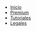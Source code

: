 - [Inicio](/es/home.md#presentamos-a-hawking39s "Hawking's")
- [Premium](es/patreon.md#funciones-premium)
- [Tutoriales](es/texttospeech.md)
- [Legales](es/legals.md#términos-de-uso)
  <!-- - [Text to Speech](texttospeech.md)
  - [Temporary Voice Channels](temporarychannels.md)
  - [Voice Utilities](voiceutilities.md)
  - [Speech to Text](speechtotext.md) -->
